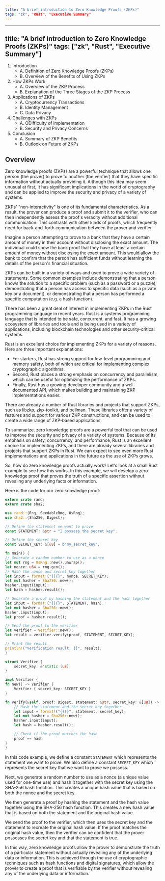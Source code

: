 ```yaml
---
title: "A brief introduction to Zero Knowledge Proofs (ZKPs)"
tags: "zk", "Rust", "Executive Summary"
---
```


---
title: "A brief introduction to Zero Knowledge Proofs (ZKPs)"
tags: ["zk", "Rust", "Executive Summary"]
---

1. Introduction
   - A. Definition of Zero Knowledge Proofs (ZKPs)
   - B. Overview of the Benefits of Using ZKPs
2. How ZKPs Work
   - A. Overview of the ZKP Process
   - B. Explanation of the Three Stages of the ZKP Process
3. Applications of ZKPs
   - A. Cryptocurrency Transactions
   - B. Identity Management
   - C. Data Privacy
4. Challenges with ZKPs
   - A. ODifficulty of Implementation
   - B. Security and Privacy Concerns
5. Conclusion
   - A. Summary of ZKP Benefits
   - B. Outlook on Future of ZKPs


## Overview
Zero knowledge proofs (ZKPs) are a powerful technique that allows one person (the prover) to prove to another (the verifier) that they have specific information without actually providing it. Although this idea may seem unusual at first, it has significant implications in the world of cryptography and can be applied to improve the security and privacy of a variety of systems.

ZKPs' "non-interactivity" is one of its fundamental characteristics. As a result, the prover can produce a proof and submit it to the verifier, who can then independently assess the proof's veracity without additional communication. This contrasts with other kinds of proofs, which frequently need for back-and-forth communication between the prover and verifier. 

Imagine a person attempting to prove to a bank that they have a certain amount of money in their account without disclosing the exact amount. The individual could show the bank proof that they have at least a certain amount of money without disclosing the exact amount. This would allow the bank to confirm that the person has sufficient funds without learning the details of the person's financial situation. 

ZKPs can be built in a variety of ways and used to prove a wide variety of statements. Some common examples include demonstrating that a person knows the solution to a specific problem (such as a password or a puzzle), demonstrating that a person has access to specific data (such as a private key or a document), or demonstrating that a person has performed a specific computation (e.g. a hash function). 

There has been a great deal of interest in implementing ZKPs in the Rust programming language in recent years. Rust is a systems programming language that is intended to be safe, concurrent, and fast. It has a growing ecosystem of libraries and tools and is being used in a variety of applications, including blockchain technologies and other security-critical systems. 

Rust is an excellent choice for implementing ZKPs for a variety of reasons. Here are three important explanations:
* For starters, Rust has strong support for low-level programming and memory safety, both of which are critical for implementing complex cryptographic algorithms.
* Second, Rust places a strong emphasis on concurrency and parallelism, which can be useful for optimizing the performance of ZKPs.
* Finally, Rust has a growing developer community and a well-documented API, which makes building and maintaining ZKP implementations easier. 

There are already a number of Rust libraries and projects that support ZKPs, such as libzkp, zkp-toolkit, and bellman. These libraries offer a variety of features and support for various ZKP constructions, and can be used to create a wide range of ZKP-based applications. 

To summarize, zero knowledge proofs are a powerful tool that can be used to improve the security and privacy of a variety of systems. Because of its emphasis on safety, concurrency, and performance, Rust is an excellent choice for implementing ZKPs, and there are already several libraries and projects that support ZKPs in Rust. We can expect to see even more Rust implementations and applications in the future as the use of ZKPs grows. 

So, how do zero knowledge proofs actually work? Let's look at a small Rust example to see how this works. In this example, we will develop a zero knowledge proof that proves the truth of a specific assertion without revealing any underlying facts or information. 

Here is the code for our zero knowledge proof:

```rust
extern crate rand;
extern crate sha2;

use rand::{Rng, SeedableRng, OsRng};
use sha2::{Sha256, Digest};

// Define the statement we want to prove
const STATEMENT: &str = "I possess the secret key";

// Define the secret key
const SECRET_KEY: &[u8] = b"my_secret_key";

fn main() {
// Generate a random number to use as a nonce
let mut rng = OsRng::new().unwrap();
let nonce: u64 = rng.gen();
// Hash the nonce and secret key together
let input = format!("{}{}", nonce, SECRET_KEY);
let mut hasher = Sha256::new();
hasher.input(input);
let hash = hasher.result();

// Generate a proof by hashing the statement and the hash together
let input = format!("{}{}", STATEMENT, hash);
let mut hasher = Sha256::new();
hasher.input(input);
let proof = hasher.result();

// Send the proof to the verifier
let verifier = Verifier::new();
let result = verifier.verify(proof, STATEMENT, SECRET_KEY);

// Print the result
println!("Verification result: {}", result);
}

struct Verifier {
    secret_key: &'static [u8],
}

impl Verifier {
fn new() -> Verifier {
    Verifier { secret_key: SECRET_KEY }
}

fn verify(&self, proof: Digest, statement: &str, secret_key: &[u8]) -> bool {
    // Hash the statement and the secret key together
    let input = format!("{}{}", statement, secret_key);
    let mut hasher = Sha256::new();
    hasher.input(input);
    let hash = hasher.result();

    // Check if the proof matches the hash
    proof == hash
}
}

```

In this code example, we define a constant `STATEMENT` which represents the statement we want to prove. We also define a constant `SECRET_KEY` which represents the secret key that we want to prove we possess.

Next, we generate a random number to use as a nonce (a unique value used for one-time use) and hash it together with the secret key using the SHA-256 hash function. This creates a unique hash value that is based on both the nonce and the secret key.

We then generate a proof by hashing the statement and the hash value together using the SHA-256 hash function. This creates a new hash value that is based on both the statement and the original hash value.

We send the proof to the verifier, which then uses the secret key and the statement to recreate the original hash value. If the proof matches the original hash value, then the verifier can be confident that the prover possesses the secret key and that the statement is true.

In this way, zero knowledge proofs allow the prover to demonstrate the truth of a particular statement without actually revealing any of the underlying data or information. This is achieved through the use of cryptographic techniques such as hash functions and digital signatures, which allow the prover to create a proof that is verifiable by the verifier without revealing any of the underlying data or information.
